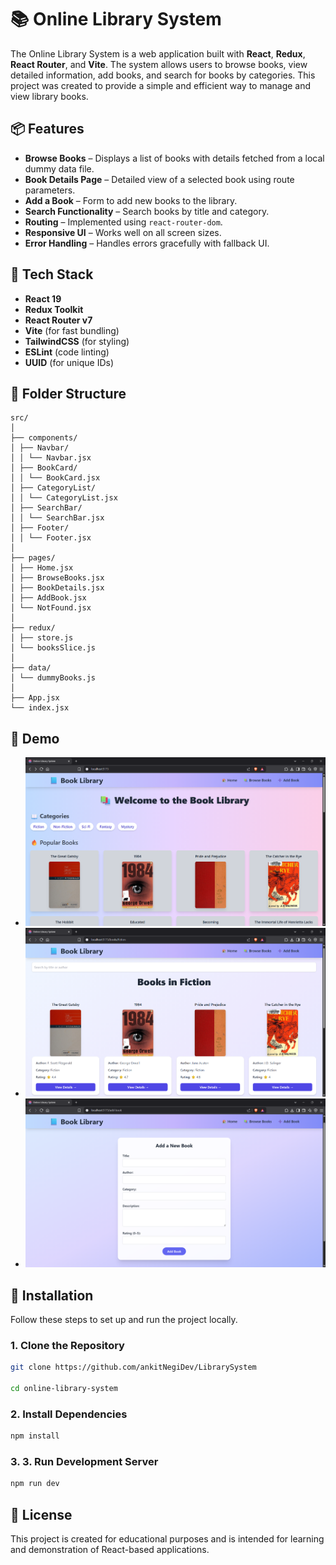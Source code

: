 # 📚 Online Library System

The Online Library System is a web application built with **React**, **Redux**, **React Router**, and **Vite**. The system allows users to browse books, view detailed information, add books, and search for books by categories. This project was created to provide a simple and efficient way to manage and view library books.

## 📦 Features

- **Browse Books** – Displays a list of books with details fetched from a local dummy data file.
- **Book Details Page** – Detailed view of a selected book using route parameters.
- **Add a Book** – Form to add new books to the library.
- **Search Functionality** – Search books by title and category.
- **Routing** – Implemented using `react-router-dom`.
- **Responsive UI** – Works well on all screen sizes.
- **Error Handling** – Handles errors gracefully with fallback UI.

## 🧱 Tech Stack

- **React 19**
- **Redux Toolkit**
- **React Router v7**
- **Vite** (for fast bundling)
- **TailwindCSS** (for styling)
- **ESLint** (code linting)
- **UUID** (for unique IDs)

## 📁 Folder Structure

```plane text
src/
│
├── components/
│ ├── Navbar/
│ │ └── Navbar.jsx
│ ├── BookCard/
│ │ └── BookCard.jsx
│ ├── CategoryList/
│ │ └── CategoryList.jsx
│ ├── SearchBar/
│ │ └── SearchBar.jsx
│ ├── Footer/
│ │ └── Footer.jsx
│
├── pages/
│ ├── Home.jsx
│ ├── BrowseBooks.jsx
│ ├── BookDetails.jsx
│ ├── AddBook.jsx
│ └── NotFound.jsx
│
├── redux/
│ ├── store.js
│ └── booksSlice.js
│
├── data/
│ └── dummyBooks.js
│
├── App.jsx
└── index.jsx
```

## 🎨 Demo

- ![Full Website Screenshot](./src/assets/home.png)
- ![Book Details Screenshot](./src/assets/browse%20books.png)
- ![Add Book Screenshot](./src/assets/add%20book.png)

## 🚀 Installation

Follow these steps to set up and run the project locally.

### 1. Clone the Repository

```bash
git clone https://github.com/ankitNegiDev/LibrarySystem

cd online-library-system
```

### 2. Install Dependencies

```bash
npm install

```

### 3. 3. Run Development Server

```bash
npm run dev

```

## 📝 License

This project is created for educational purposes and is intended for learning and demonstration of React-based applications.
